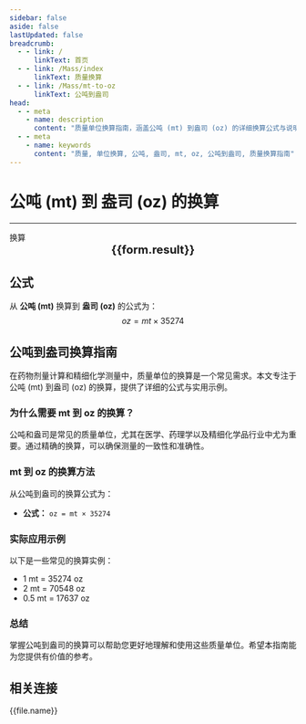 ```yaml
---
sidebar: false
aside: false
lastUpdated: false
breadcrumb:
  - - link: /
      linkText: 首页
  - - link: /Mass/index
      linkText: 质量换算
  - - link: /Mass/mt-to-oz
      linkText: 公吨到盎司
head:
  - - meta
    - name: description
      content: "质量单位换算指南，涵盖公吨 (mt) 到盎司 (oz) 的详细换算公式与说明。"
  - - meta
    - name: keywords
      content: "质量, 单位换算, 公吨, 盎司, mt, oz, 公吨到盎司, 质量换算指南"
---
```

# 公吨 (mt) 到 盎司 (oz) 的换算
---
<script setup>
import { onMounted, reactive, inject, ref } from 'vue'
import { NButton, NForm, NFormItem, NInput, NInputNumber, NSelect, NCard, useMessage,NGrid ,NGi } from 'naive-ui'
import { defineClientComponent } from 'vitepress'
import { Mass } from '../../files';

const convert = inject('convert')

const form = reactive({
  number: null,
  result: '',
})

const convertHandler = () => {
  if (form.number !== null && !isNaN(form.number)) {
    const convertedValue = parseFloat(form.number) * 35274
    form.result = `${form.number}mt = ${convertedValue.toFixed(2)}oz`
  } else {
    form.result = '请输入有效的数值。'
  }
}
</script>

<n-form size="large" :model="form">
  <n-form-item label="公吨 (mt)">
    <n-input-number v-model:value="form.number" placeholder="输入公吨" style="width: 100%" />
  </n-form-item>
  <n-form-item>
    <n-button type="info" @click="convertHandler" block>换算</n-button>
  </n-form-item>
</n-form>

<n-card  embedded :bordered="false" hoverable>
  <div  style="text-align:center;font-size:20px;">
    <strong>{{form.result}}</strong>
  </div>
</n-card>

## 公式

从 **公吨 (mt)** 换算到 **盎司 (oz)** 的公式为：
$$ oz = mt \times 35274 $$

## 公吨到盎司换算指南

在药物剂量计算和精细化学测量中，质量单位的换算是一个常见需求。本文专注于公吨 (mt) 到盎司 (oz) 的换算，提供了详细的公式与实用示例。

### 为什么需要 mt 到 oz 的换算？

公吨和盎司是常见的质量单位，尤其在医学、药理学以及精细化学品行业中尤为重要。通过精确的换算，可以确保测量的一致性和准确性。

### mt 到 oz 的换算方法

从公吨到盎司的换算公式为：

- **公式：** `oz = mt × 35274`

### 实际应用示例

以下是一些常见的换算实例：

- 1 mt = 35274 oz
- 2 mt = 70548 oz
- 0.5 mt = 17637 oz

### 总结

掌握公吨到盎司的换算可以帮助您更好地理解和使用这些质量单位。希望本指南能为您提供有价值的参考。

## 相关连接
<n-grid x-gap="12" :cols="2">
  <n-gi v-for="(file, index) in Mass" :key="index">
    <n-button
      text
      tag="a"
      :href="file.path"
      type="info"
    >
      {{file.name}}
    </n-button>
  </n-gi>
</n-grid>